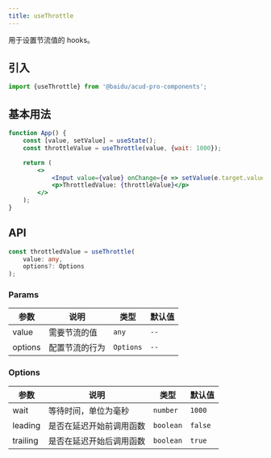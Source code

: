 ```yaml
---
title: useThrottle
---
```


用于设置节流值的 hooks。

## 引入

```js
import {useThrottle} from '@baidu/acud-pro-components';
```

## 基本用法

```jsx live fff
function App() {
    const [value, setValue] = useState();
    const throttleValue = useThrottle(value, {wait: 1000});

    return (
        <>
            <Input value={value} onChange={e => setValue(e.target.value)} />
            <p>ThrottledValue: {throttleValue}</p>
        </>
    );
}
```

## API

```typescript static
const throttledValue = useThrottle(
    value: any,
    options?: Options
);
```

### Params

| 参数    | 说明           | 类型      | 默认值 |
| ------- | -------------- | --------- | ------ |
| value   | 需要节流的值   | `any`     | `--`   |
| options | 配置节流的行为 | `Options` | `--`   |

### Options

| 参数     | 说明                     | 类型      | 默认值  |
| -------- | ------------------------ | --------- | ------- |
| wait     | 等待时间，单位为毫秒     | `number`  | `1000`  |
| leading  | 是否在延迟开始前调用函数 | `boolean` | `false` |
| trailing | 是否在延迟开始后调用函数 | `boolean` | `true`  |
